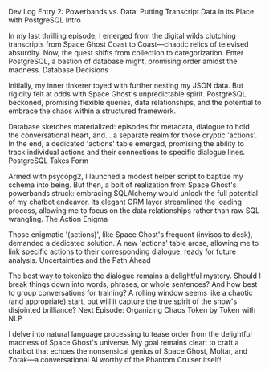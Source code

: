 Dev Log Entry 2: Powerbands vs. Data: Putting Transcript Data in its Place with PostgreSQL
Intro

In my last thrilling episode, I emerged from the digital wilds clutching transcripts from Space Ghost Coast to Coast—chaotic relics of televised absurdity. Now, the quest shifts from collection to categorization. Enter PostgreSQL, a bastion of database might, promising order amidst the madness.
Database Decisions

Initially, my inner tinkerer toyed with further nesting my JSON data. But rigidity felt at odds with Space Ghost's unpredictable spirit. PostgreSQL beckoned, promising flexible queries, data relationships, and the potential to embrace the chaos within a structured framework.

Database sketches materialized: episodes for metadata, dialogue to hold the conversational heart, and... a separate realm for those cryptic 'actions'. In the end, a dedicated 'actions' table emerged, promising the ability to track individual actions and their connections to specific dialogue lines.
PostgreSQL Takes Form

Armed with psycopg2, I launched a modest helper script to baptize my schema into being. But then, a bolt of realization from Space Ghost's powerbands struck: embracing SQLAlchemy would unlock the full potential of my chatbot endeavor. Its elegant ORM layer streamlined the loading process, allowing me to focus on the data relationships rather than raw SQL wrangling.
The Action Enigma

Those enigmatic '(actions)', like Space Ghost's frequent (invisos to desk), demanded a dedicated solution. A new 'actions' table arose, allowing me to link specific actions to their corresponding dialogue, ready for future analysis.
Uncertainties and the Path Ahead

The best way to tokenize the dialogue remains a delightful mystery. Should I break things down into words, phrases, or whole sentences? And how best to group conversations for training? A rolling window seems like a chaotic (and appropriate) start, but will it capture the true spirit of the show's disjointed brilliance?
Next Episode: Organizing Chaos Token by Token with NLP

I delve into natural language processing to tease order from the delightful madness of Space Ghost's universe. My goal remains clear: to craft a chatbot that echoes the nonsensical genius of Space Ghost, Moltar, and Zorak—a conversational AI worthy of the Phantom Cruiser itself!